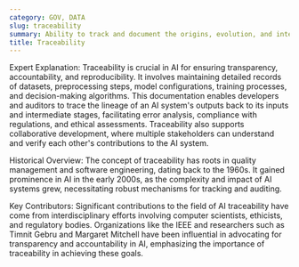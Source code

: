 ```yaml
---
category: GOV, DATA
slug: traceability
summary: Ability to track and document the origins, evolution, and interactions of data, models, and decisions throughout the AI lifecycle.
title: Traceability
---
```


Expert Explanation: Traceability is crucial in AI for ensuring transparency, accountability, and reproducibility. It involves maintaining detailed records of datasets, preprocessing steps, model configurations, training processes, and decision-making algorithms. This documentation enables developers and auditors to trace the lineage of an AI system's outputs back to its inputs and intermediate stages, facilitating error analysis, compliance with regulations, and ethical assessments. Traceability also supports collaborative development, where multiple stakeholders can understand and verify each other's contributions to the AI system.

Historical Overview: The concept of traceability has roots in quality management and software engineering, dating back to the 1960s. It gained prominence in AI in the early 2000s, as the complexity and impact of AI systems grew, necessitating robust mechanisms for tracking and auditing.

Key Contributors: Significant contributions to the field of AI traceability have come from interdisciplinary efforts involving computer scientists, ethicists, and regulatory bodies. Organizations like the IEEE and researchers such as Timnit Gebru and Margaret Mitchell have been influential in advocating for transparency and accountability in AI, emphasizing the importance of traceability in achieving these goals.
